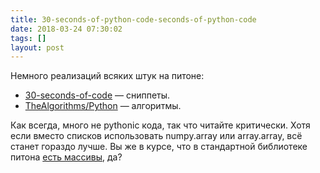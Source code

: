 ```yaml
---
title: 30-seconds-of-python-code-seconds-of-python-code
date: 2018-03-24 07:30:02
tags: []
layout: post
---
```


Немного реализаций всяких штук на питоне:

+ [30-seconds-of-code](https://github.com/kriadmin/30-seconds-of-python-code) — сниппеты.
+ [TheAlgorithms/Python](https://github.com/TheAlgorithms/Python) — алгоритмы.

Как всегда, много не pythonic кода, так что читайте критически. Хотя если вместо списков использовать numpy.array или array.array, всё станет гораздо лучше. Вы же в курсе, что в стандартной библиотеке питона [есть массивы](https://docs.python.org/3/library/array.html), да?
